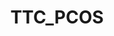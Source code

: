 ---
title: TTC_PCOS
crosslinks:
- TFABLinePorn
- PCOSandPregnant
- supplements
- AsianBeauty
- CautiousBB
- stilltrying
- infertility
- PCOS
---